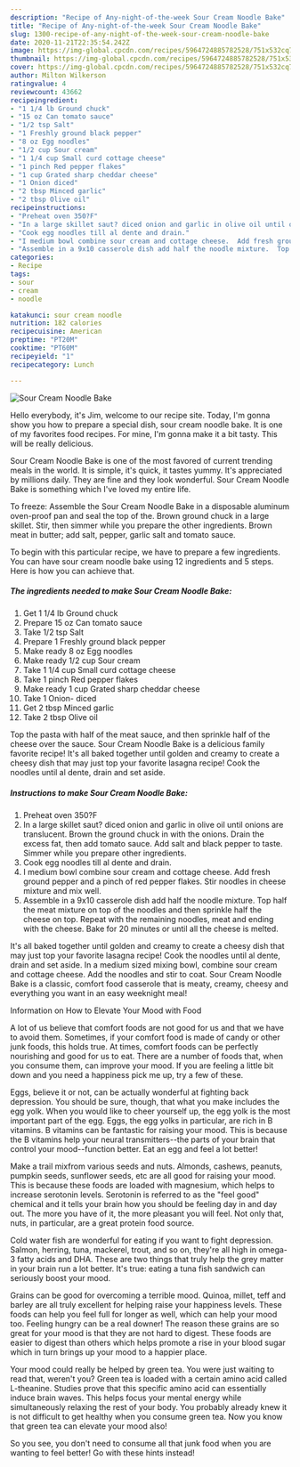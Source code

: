 ```yaml
---
description: "Recipe of Any-night-of-the-week Sour Cream Noodle Bake"
title: "Recipe of Any-night-of-the-week Sour Cream Noodle Bake"
slug: 1300-recipe-of-any-night-of-the-week-sour-cream-noodle-bake
date: 2020-11-21T22:35:54.242Z
image: https://img-global.cpcdn.com/recipes/5964724885782528/751x532cq70/sour-cream-noodle-bake-recipe-main-photo.jpg
thumbnail: https://img-global.cpcdn.com/recipes/5964724885782528/751x532cq70/sour-cream-noodle-bake-recipe-main-photo.jpg
cover: https://img-global.cpcdn.com/recipes/5964724885782528/751x532cq70/sour-cream-noodle-bake-recipe-main-photo.jpg
author: Milton Wilkerson
ratingvalue: 4
reviewcount: 43662
recipeingredient:
- "1 1/4 lb Ground chuck"
- "15 oz Can tomato sauce"
- "1/2 tsp Salt"
- "1 Freshly ground black pepper"
- "8 oz Egg noodles"
- "1/2 cup Sour cream"
- "1 1/4 cup Small curd cottage cheese"
- "1 pinch Red pepper flakes"
- "1 cup Grated sharp cheddar cheese"
- "1 Onion diced"
- "2 tbsp Minced garlic"
- "2 tbsp Olive oil"
recipeinstructions:
- "Preheat oven 350?F"
- "In a large skillet saut? diced onion and garlic in olive oil until onions are translucent. Brown the ground chuck in with the onions. Drain the excess fat, then add tomato sauce.  Add salt and black pepper to taste.  Simmer while you prepare other ingredients."
- "Cook egg noodles till al dente and drain."
- "I medium bowl combine sour cream and cottage cheese.  Add fresh ground pepper and a pinch of red pepper flakes. Stir noodles in cheese mixture and mix well."
- "Assemble in a 9x10 casserole dish add half the noodle mixture.  Top half the meat mixture on top of the noodles and then sprinkle half the cheese on top.  Repeat with the remaining noodles, meat and ending with the cheese.  Bake for 20 minutes or until all the cheese is melted."
categories:
- Recipe
tags:
- sour
- cream
- noodle

katakunci: sour cream noodle 
nutrition: 182 calories
recipecuisine: American
preptime: "PT20M"
cooktime: "PT60M"
recipeyield: "1"
recipecategory: Lunch

---
```



![Sour Cream Noodle Bake](https://img-global.cpcdn.com/recipes/5964724885782528/751x532cq70/sour-cream-noodle-bake-recipe-main-photo.jpg)

Hello everybody, it's Jim, welcome to our recipe site. Today, I'm gonna show you how to prepare a special dish, sour cream noodle bake. It is one of my favorites food recipes. For mine, I'm gonna make it a bit tasty. This will be really delicious.

Sour Cream Noodle Bake is one of the most favored of current trending meals in the world. It is simple, it's quick, it tastes yummy. It's appreciated by millions daily. They are fine and they look wonderful. Sour Cream Noodle Bake is something which I've loved my entire life.

To freeze: Assemble the Sour Cream Noodle Bake in a disposable aluminum oven-proof pan and seal the top of the. Brown ground chuck in a large skillet. Stir, then simmer while you prepare the other ingredients. Brown meat in butter; add salt, pepper, garlic salt and tomato sauce.


To begin with this particular recipe, we have to prepare a few ingredients. You can have sour cream noodle bake using 12 ingredients and 5 steps. Here is how you can achieve that.

<!--inarticleads1-->

##### The ingredients needed to make Sour Cream Noodle Bake:

1. Get 1 1/4 lb Ground chuck
1. Prepare 15 oz Can tomato sauce
1. Take 1/2 tsp Salt
1. Prepare 1 Freshly ground black pepper
1. Make ready 8 oz Egg noodles
1. Make ready 1/2 cup Sour cream
1. Take 1 1/4 cup Small curd cottage cheese
1. Take 1 pinch Red pepper flakes
1. Make ready 1 cup Grated sharp cheddar cheese
1. Take 1 Onion- diced
1. Get 2 tbsp Minced garlic
1. Take 2 tbsp Olive oil


Top the pasta with half of the meat sauce, and then sprinkle half of the cheese over the sauce. Sour Cream Noodle Bake is a delicious family favorite recipe! It&#39;s all baked together until golden and creamy to create a cheesy dish that may just top your favorite lasagna recipe! Cook the noodles until al dente, drain and set aside. 

<!--inarticleads2-->

##### Instructions to make Sour Cream Noodle Bake:

1. Preheat oven 350?F
1. In a large skillet saut? diced onion and garlic in olive oil until onions are translucent. Brown the ground chuck in with the onions. Drain the excess fat, then add tomato sauce.  Add salt and black pepper to taste.  Simmer while you prepare other ingredients.
1. Cook egg noodles till al dente and drain.
1. I medium bowl combine sour cream and cottage cheese.  Add fresh ground pepper and a pinch of red pepper flakes. Stir noodles in cheese mixture and mix well.
1. Assemble in a 9x10 casserole dish add half the noodle mixture.  Top half the meat mixture on top of the noodles and then sprinkle half the cheese on top.  Repeat with the remaining noodles, meat and ending with the cheese.  Bake for 20 minutes or until all the cheese is melted.


It&#39;s all baked together until golden and creamy to create a cheesy dish that may just top your favorite lasagna recipe! Cook the noodles until al dente, drain and set aside. In a medium sized mixing bowl, combine sour cream and cottage cheese. Add the noodles and stir to coat. Sour Cream Noodle Bake is a classic, comfort food casserole that is meaty, creamy, cheesy and everything you want in an easy weeknight meal! 

Information on How to Elevate Your Mood with Food


A lot of us believe that comfort foods are not good for us and that we have to avoid them. Sometimes, if your comfort food is made of candy or other junk foods, this holds true. At times, comfort foods can be perfectly nourishing and good for us to eat. There are a number of foods that, when you consume them, can improve your mood. If you are feeling a little bit down and you need a happiness pick me up, try a few of these.

Eggs, believe it or not, can be actually wonderful at fighting back depression. You should be sure, though, that what you make includes the egg yolk. When you would like to cheer yourself up, the egg yolk is the most important part of the egg. Eggs, the egg yolks in particular, are rich in B vitamins. B vitamins can be fantastic for raising your mood. This is because the B vitamins help your neural transmitters--the parts of your brain that control your mood--function better. Eat an egg and feel a lot better!

Make a trail mixfrom various seeds and nuts. Almonds, cashews, peanuts, pumpkin seeds, sunflower seeds, etc are all good for raising your mood. This is because these foods are loaded with magnesium, which helps to increase serotonin levels. Serotonin is referred to as the "feel good" chemical and it tells your brain how you should be feeling day in and day out. The more you have of it, the more pleasant you will feel. Not only that, nuts, in particular, are a great protein food source.

Cold water fish are wonderful for eating if you want to fight depression. Salmon, herring, tuna, mackerel, trout, and so on, they're all high in omega-3 fatty acids and DHA. These are two things that truly help the grey matter in your brain run a lot better. It's true: eating a tuna fish sandwich can seriously boost your mood. 

Grains can be good for overcoming a terrible mood. Quinoa, millet, teff and barley are all truly excellent for helping raise your happiness levels. These foods can help you feel full for longer as well, which can help your mood too. Feeling hungry can be a real downer! The reason these grains are so great for your mood is that they are not hard to digest. These foods are easier to digest than others which helps promote a rise in your blood sugar which in turn brings up your mood to a happier place.

Your mood could really be helped by green tea. You were just waiting to read that, weren't you? Green tea is loaded with a certain amino acid called L-theanine. Studies prove that this specific amino acid can essentially induce brain waves. This helps focus your mental energy while simultaneously relaxing the rest of your body. You probably already knew it is not difficult to get healthy when you consume green tea. Now you know that green tea can elevate your mood also!

So you see, you don't need to consume all that junk food when you are wanting to feel better! Go  with  these hints  instead!

